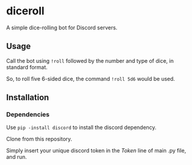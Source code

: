 # diceroll
A simple dice-rolling bot for Discord servers.

## Usage

Call the bot using `!roll` followed by the number and type of dice, in standard format.

So, to roll five 6-sided dice, the command `!roll 5d6` would be used.

## Installation
### Dependencies
Use `pip -install discord` to install the discord dependency.

Clone from this repository.

Simply insert your unique discord token in the *Token* line of main .py file, and run.
